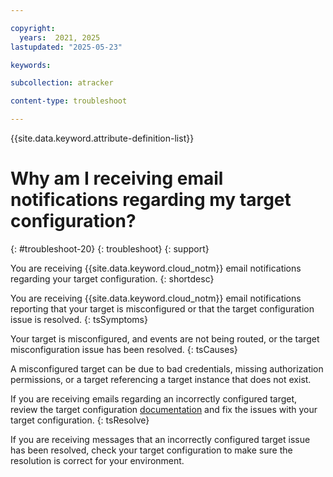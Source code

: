 ```yaml
---

copyright:
  years:  2021, 2025
lastupdated: "2025-05-23"

keywords:

subcollection: atracker

content-type: troubleshoot

---
```


{{site.data.keyword.attribute-definition-list}}

# Why am I receiving email notifications regarding my target configuration?
{: #troubleshoot-20}
{: troubleshoot}
{: support}

You are receiving {{site.data.keyword.cloud_notm}} email notifications regarding your target configuration.
{: shortdesc}


You are receiving {{site.data.keyword.cloud_notm}} email notifications reporting that your target is misconfigured or that the target configuration issue is resolved.
{: tsSymptoms}

Your target is misconfigured, and events are not being routed, or the target misconfiguration issue has been resolved.
{: tsCauses}

A misconfigured target can be due to bad credentials, missing authorization permissions, or a target referencing a target instance that does not exist.

If you are receiving emails regarding an incorrectly configured target, review the target configuration [documentation](/docs/atracker?topic=atracker-target_v2&interface=ui) and fix the issues with your target configuration.
{: tsResolve}

If you are receiving messages that an incorrectly configured target issue has been resolved, check your target configuration to make sure the resolution is correct for your environment.

